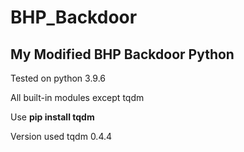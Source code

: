# BHP_Backdoor
## My Modified BHP Backdoor Python
<p>Tested on python 3.9.6 </p>
<p>All built-in modules except tqdm </p>
<p>Use <b>pip install tqdm</b> </p>
<p>Version used tqdm 0.4.4 </p>

